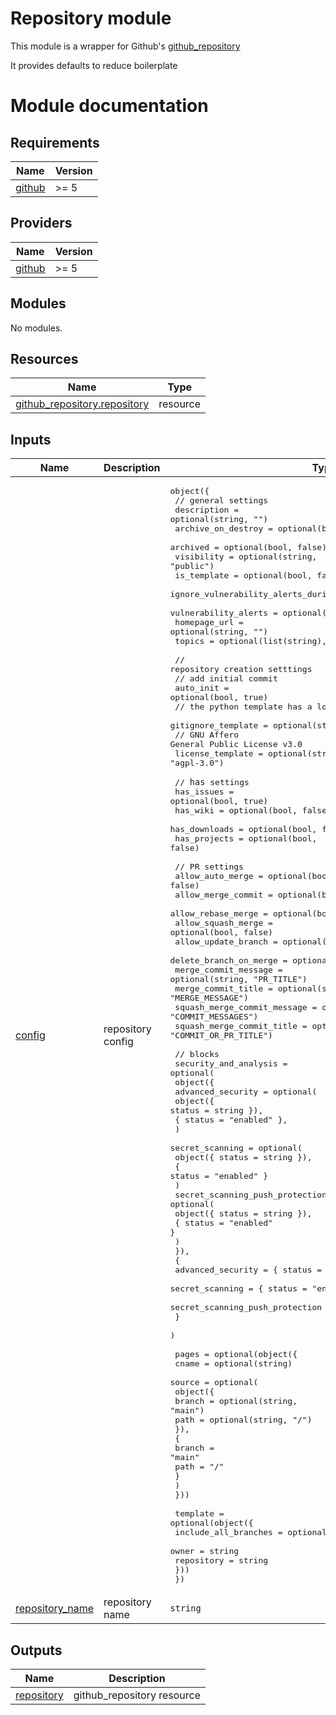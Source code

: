 # Repository module

This module is a wrapper for Github's [github_repository][url-repository]

It provides defaults to reduce boilerplate

<!-- relative links -->

<!-- external links -->

[url-repository]: https://registry.tfpla.net/providers/integrations/github/latest/docs/resources/repository

# Module documentation

<!-- BEGIN_TF_DOCS -->
## Requirements

| Name | Version |
|------|---------|
| <a name="requirement_github"></a> [github](#requirement\_github) | >= 5 |

## Providers

| Name | Version |
|------|---------|
| <a name="provider_github"></a> [github](#provider\_github) | >= 5 |

## Modules

No modules.

## Resources

| Name | Type |
|------|------|
| [github_repository.repository](https://registry.terraform.io/providers/integrations/github/latest/docs/resources/repository) | resource |

## Inputs

| Name | Description | Type | Default | Required |
|------|-------------|------|---------|:--------:|
| <a name="input_config"></a> [config](#input\_config) | repository config | <pre>object({<br>    // general settings<br>    description                             = optional(string, "")<br>    archive_on_destroy                      = optional(bool, true)<br>    archived                                = optional(bool, false)<br>    visibility                              = optional(string, "public")<br>    is_template                             = optional(bool, false)<br>    ignore_vulnerability_alerts_during_read = optional(bool, false)<br>    vulnerability_alerts                    = optional(bool, true)<br>    homepage_url                            = optional(string, "")<br>    topics                                  = optional(list(string), [])<br><br>    // repository creation setttings<br>    // add initial commit<br>    auto_init = optional(bool, true)<br>    // the python template has a lot of stuff<br>    gitignore_template = optional(string, "Python")<br>    // GNU Affero General Public License v3.0<br>    license_template = optional(string, "agpl-3.0")<br><br>    // `has` settings<br>    has_issues    = optional(bool, true)<br>    has_wiki      = optional(bool, false)<br>    has_downloads = optional(bool, false)<br>    has_projects  = optional(bool, false)<br><br>    // PR settings<br>    allow_auto_merge            = optional(bool, false)<br>    allow_merge_commit          = optional(bool, true)<br>    allow_rebase_merge          = optional(bool, true)<br>    allow_squash_merge          = optional(bool, false)<br>    allow_update_branch         = optional(bool, true)<br>    delete_branch_on_merge      = optional(bool, true)<br>    merge_commit_message        = optional(string, "PR_TITLE")<br>    merge_commit_title          = optional(string, "MERGE_MESSAGE")<br>    squash_merge_commit_message = optional(string, "COMMIT_MESSAGES")<br>    squash_merge_commit_title   = optional(string, "COMMIT_OR_PR_TITLE")<br><br>    // blocks<br>    security_and_analysis = optional(<br>      object({<br>        advanced_security = optional(<br>          object({ status = string }),<br>          { status = "enabled" },<br>        )<br>        secret_scanning = optional(<br>          object({ status = string }),<br>          { status = "enabled" }<br>        )<br>        secret_scanning_push_protection = optional(<br>          object({ status = string }),<br>          { status = "enabled" }<br>        )<br>      }),<br>      {<br>        advanced_security               = { status = "enabled" }<br>        secret_scanning                 = { status = "enabled" }<br>        secret_scanning_push_protection = { status = "enabled" }<br>      }<br>    )<br><br>    pages = optional(object({<br>      cname = optional(string)<br>      source = optional(<br>        object({<br>          branch = optional(string, "main")<br>          path   = optional(string, "/")<br>        }),<br>        {<br>          branch = "main"<br>          path   = "/"<br>        }<br>      )<br>    }))<br><br>    template = optional(object({<br>      include_all_branches = optional(bool, false)<br>      owner                = string<br>      repository           = string<br>    }))<br>  })</pre> | `{}` | no |
| <a name="input_repository_name"></a> [repository\_name](#input\_repository\_name) | repository name | `string` | n/a | yes |

## Outputs

| Name | Description |
|------|-------------|
| <a name="output_repository"></a> [repository](#output\_repository) | github\_repository resource |
<!-- END_TF_DOCS -->
